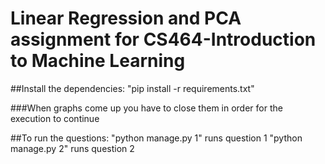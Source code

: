# Linear Regression and PCA assignment for CS464-Introduction to Machine Learning

##Install the dependencies:
    "pip install -r requirements.txt"

###When graphs come up you have to close them in order for the execution to continue

##To run the questions:
    "python manage.py 1" runs question 1
    "python manage.py 2" runs question 2
